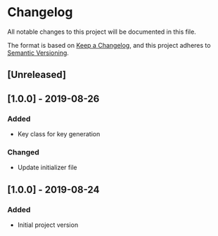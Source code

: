 # Changelog
All notable changes to this project will be documented in this file.

The format is based on [Keep a Changelog](https://keepachangelog.com/en/1.0.0/),
and this project adheres to [Semantic Versioning](https://semver.org/spec/v2.0.0.html).

## [Unreleased]

## [1.0.0] - 2019-08-26
### Added
- Key class for key generation
### Changed
- Update initializer file

## [1.0.0] - 2019-08-24
### Added
- Initial project version
